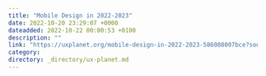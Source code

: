 ```yaml
---
title: "Mobile Design in 2022-2023"
date: 2022-10-20 23:29:07 +0000
dateadded: 2022-10-22 00:00:53 +0100
description: ""
link: "https://uxplanet.org/mobile-design-in-2022-2023-586008007bce?source=rss----819cc2aaeee0---4"
category:
directory: _directory/ux-planet.md
---
```

